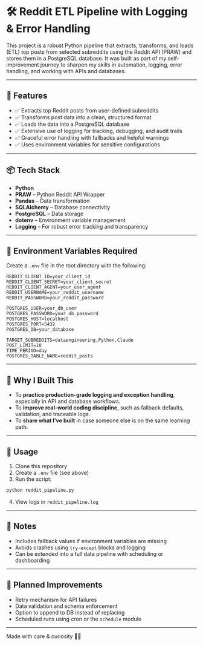 # 🛠 Reddit ETL Pipeline with Logging & Error Handling

This project is a robust Python pipeline that extracts, transforms, and loads (ETL) top posts from selected subreddits using the Reddit API (PRAW) and stores them in a PostgreSQL database. It was built as part of my self-improvement journey to sharpen my skills in automation, logging, error handling, and working with APIs and databases.

---

## 🚀 Features

- ✅ Extracts top Reddit posts from user-defined subreddits  
- ✅ Transforms post data into a clean, structured format  
- ✅ Loads the data into a PostgreSQL database  
- ✅ Extensive use of logging for tracking, debugging, and audit trails  
- ✅ Graceful error handling with fallbacks and helpful warnings  
- ✅ Uses environment variables for sensitive configurations  

---

## 📦 Tech Stack

- **Python**
- **PRAW** – Python Reddit API Wrapper
- **Pandas** – Data transformation
- **SQLAlchemy** – Database connectivity
- **PostgreSQL** – Data storage
- **dotenv** – Environment variable management
- **Logging** – For robust error tracking and transparency

---

## 📂 Environment Variables Required

Create a `.env` file in the root directory with the following:

```env
REDDIT_CLIENT_ID=your_client_id
REDDIT_CLIENT_SECRET=your_client_secret
REDDIT_CLIENT_AGENT=your_user_agent
REDDIT_USERNAME=your_reddit_username
REDDIT_PASSWORD=your_reddit_password

POSTGRES_USER=your_db_user
POSTGRES_PASSWORD=your_db_password
POSTGRES_HOST=localhost
POSTGRES_PORT=5432
POSTGRES_DB=your_database

TARGET_SUBREDDITS=dataengineering,Python,Claude
POST_LIMIT=10
TIME_PERIOD=day
POSTGRES_TABLE_NAME=reddit_posts
```

---

## 🧠 Why I Built This

- To **practice production-grade logging and exception handling**, especially in API and database workflows.  
- To **improve real-world coding discipline**, such as fallback defaults, validation, and traceable logs.  
- To **share what I’ve built** in case someone else is on the same learning path.

---

## 📝 Usage

1. Clone this repository  
2. Create a `.env` file (see above)  
3. Run the script:

```bash
python reddit_pipeline.py
```

4. View logs in `reddit_pipeline.log`

---

## 📌 Notes

- Includes fallback values if environment variables are missing  
- Avoids crashes using `try-except` blocks and logging  
- Can be extended into a full data pipeline with scheduling or dashboarding  

---

## 🔄 Planned Improvements

- Retry mechanism for API failures  
- Data validation and schema enforcement  
- Option to append to DB instead of replacing  
- Scheduled runs using cron or the `schedule` module  

---

Made with care & curiosity 🧠💡

